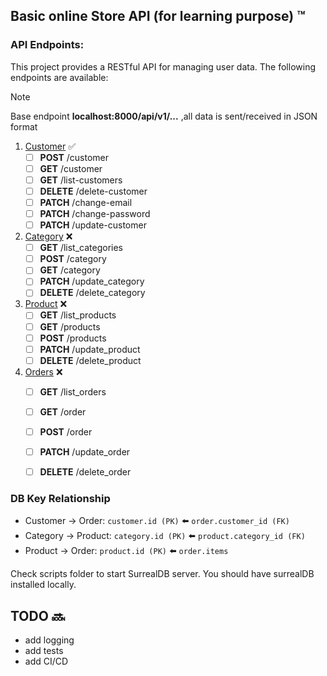 ## Basic online Store API (for learning purpose) :tm:

### API Endpoints:
This project provides a RESTful API for managing user data. The following endpoints are available:
> [!NOTE]
> Base endpoint __localhost:8000/api/v1/...__ ,all data is sent/received in JSON format 

1. [Customer](/customer/README.md) :white_check_mark:
   - [ ] **POST** /customer
   - [ ] **GET** /customer
   - [ ] **GET** /list-customers
   - [ ] **DELETE** /delete-customer
   - [ ] **PATCH** /change-email
   - [ ] **PATCH** /change-password
   - [ ] **PATCH** /update-customer

2. [Category](/category/README.md) :x:
   - [ ] **GET** /list_categories
   - [ ] **POST** /category
   - [ ] **GET** /category
   - [ ] **PATCH** /update_category
   - [ ] **DELETE** /delete_category

3. [Product](/product/README.md) :x:
   - [ ] **GET** /list_products
   - [ ] **GET** /products
   - [ ] **POST** /products
   - [ ] **PATCH** /update_product
   - [ ] **DELETE** /delete_product

4. [Orders](/orders/README.md) :x:
   - [ ] **GET** /list_orders
   - [ ] **GET** /order
   - [ ] **POST** /order
   - [ ] **PATCH** /update_order
   - [ ] **DELETE** /delete_order



### DB Key Relationship
- Customer -> Order: `customer.id (PK)` :arrow_left: `order.customer_id (FK)`
- Category -> Product: `category.id (PK)` :arrow_left: `product.category_id (FK)`
- Product -> Order: `product.id (PK)` :arrow_left: `order.items`

Check scripts folder to start SurrealDB server. You should have surrealDB installed locally.


## TODO :soon:
- add logging
- add tests
- add CI/CD
